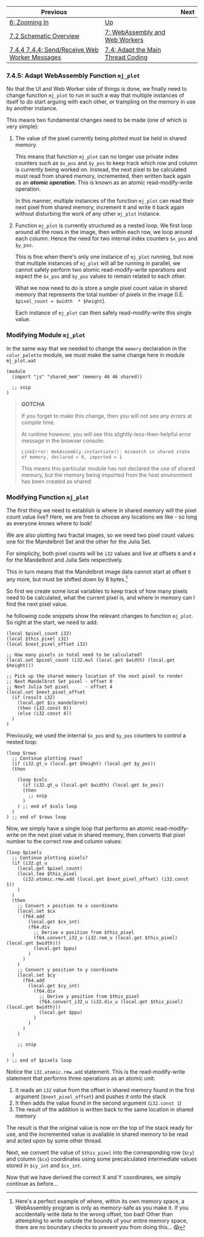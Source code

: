 | Previous | | Next
|---|---|---
| [6: Zooming In](../../../06%20Zoom%20Image/) | [Up](../../../) |
| [7.2 Schematic Overview](../../02/) | [7: WebAssembly and Web Workers](../../) |
| [7.4.4 7.4.4: Send/Receive Web Worker Messages](../04/)  | [7.4: Adapt the Main Thread Coding](../) | 

### 7.4.5: Adapt WebAssembly Function `mj_plot`

No that the UI and Web Worker side of things is done, we finally need to change function `mj_plot` to run in such a way that multiple instances of itself to do start arguing with each other, or trampling on the memory in use by another instance.

This means two fundamental changes need to be made (one of which is very simple):

1. The value of the pixel currently being plotted must be held in shared memory.

   This means that function `mj_plot` can no longer use private index counters such as `$x_pos` and `$y_pos` to keep track which row and column is currently being worked on.  Instead, the next pixel to be calculated must read from shared memory, incremented, then written back again as an ***atomic operation***.  This is known as an atomic read-modify-write operation.
   
   In this manner, multiple instances of the function `mj_plot` can read their next pixel from shared memory, increment it and write it back again without disturbing the work of any other `mj_plot` instance.
   
1. Function `mj_plot` is currently structured as a nested loop.  We first loop around all the rows in the image, then within each row, we loop around each column.  Hence the need for two internal index counters `$x_pos` and `$y_pos`.

   This is fine when there's only one instance of `mj_plot` running, but now that multiple instances of `mj_plot` will all be running in parallel, we cannot safely perform two atomic read-modify-write operations and expect the `$x_pos` and `$y_pos` values to remain related to each other.
   
   What we now need to do is store a single pixel count value in shared memory that represents the total number of pixels in the image (I.E. `$pixel_count = $width  * $height`).
   
   Each instance of `mj_plot` can then safely read-modify-write this single value.  
 
### Modifying Module `mj_plot`

In the same way that we needed to change the `memory` declaration in the `colur_palette` module, we must make the same change here in module `mj_plot.wat`

```wast
(module
  (import "js" "shared_mem" (memory 46 46 shared))
  
  ;; snip
)
```

> ***GOTCHA***
>
> If you forget to make this change, then you will not see any errors at compile time.
> 
> At runtime however, you will see this slightly-less-then-helpful error message in the browser console:
>
> `LinkError: WebAssembly.instantiate(): mismatch in shared state of memory, declared = 0, imported = 1`
> 
> This means this particular module has not declared the use of shared memory, but the memory being imported from the host environment has been created as shared
 
 
### Modifying Function `mj_plot`

The first thing we need to establish is where in shared memory will the pixel count value live?  Here, we are free to choose any locations we like - so long as everyone knows where to look!

We are also plotting two fractal images, so we need two pixel count values: one for the Mandelbrot Set and the other for the Julia Set.

For simplicity, both pixel counts will be `i32` values and live at offsets `0` and `4` for the Mandelbrot and Julia Sets respectively.

This in turn means that the Mandelbrot image data cannot start at offset `0` any more, but must be shifted down by 8 bytes.[^1]

So first we create some local variables to keep track of how many pixels need to be calculated, what the current pixel is, and where in memory can I find the next pixel value.

he following code snippets show the relevant changes to function `mj_plot`.  So right at the start, we need to add:

```wast
(local $pixel_count i32)
(local $this_pixel i32)
(local $next_pixel_offset i32)

;; How many pixels in total need to be calculated?
(local.set $pixel_count (i32.mul (local.get $width) (local.get $height)))

;; Pick up the shared memory location of the next pixel to render
;; Next Mandelbrot Set pixel - offset 0
;; Next Julia Set pixel      - offset 4
(local.set $next_pixel_offset
  (if (result i32)
    (local.get $is_mandelbrot)
    (then (i32.const 0))
    (else (i32.const 4))
  )
)
```

Previously, we used the internal `$x_pos` and `$y_pos` counters to control a nested loop:

```wast
(loop $rows
  ;; Continue plotting rows?
  (if (i32.gt_u (local.get $height) (local.get $y_pos))
  (then

    (loop $cols
      (if (i32.gt_u (local.get $width) (local.get $x_pos))
      (then
        ;; snip
      )
    ) ;; end of $cols loop
  )
) ;; end of $rows loop
```

Now, we simply have a single loop that performs an atomic read-modify-write on the next pixel value in shared memory, then converts that pixel number to the correct row and column values:

```wast
(loop $pixels
  ;; Continue plotting pixels?
  (if (i32.gt_u
    (local.get $pixel_count)
    (local.tee $this_pixel
      (i32.atomic.rmw.add (local.get $next_pixel_offset) (i32.const 1))
    )
  )
  (then
    ;; Convert x position to x coordinate
    (local.set $cx
      (f64.add
        (local.get $cx_int)
        (f64.div
          ;; Derive x position from $this_pixel
          (f64.convert_i32_u (i32.rem_u (local.get $this_pixel) (local.get $width)))
          (local.get $ppu)
        )
      )
    )
    ;; Convert y position to y coordinate
    (local.set $cy
      (f64.add
        (local.get $cy_int)
          (f64.div
            ;; Derive y position from $this_pixel
            (f64.convert_i32_u (i32.div_u (local.get $this_pixel) (local.get $width)))
            (local.get $ppu)
          )
        )
      )
    )
    
    ;; snip
    
  )
) ;; end of $pixels loop
```

Notice the `i32.atomic.rmw.add` statement.  This is the read-modify-write statement that performs three operations as an atomic unit:

1. It reads an `i32` value from the offset in shared memory found in the first argument (`$next_pixel_offset`) and pushes it onto the stack
1. It then adds the value found in the second argument (`i32.const 1`)
1. The result of the addition is written back to the same location in shared memory

The result is that the original value is now on the top of the stack ready for use, and the incremented value is available in shared memory to be read and acted upon by some other thread.

Next, we convert the value of `$this_pixel` into the corresponding row (`$cy`) and column (`$cx`) coordinates using some precalculated intermediate values stored in `$cy_int` and `$cx_int`.

Now that we have derived the correct X and Y coordinates, we simply continue as before...




[^1]: Here's a perfect example of where, within its own memory space, a WebAssembly program is only as memory-safe as you make it.  If you accidentally write data to the wrong offset, too bad!  Other than attempting to write outside the bounds of your entire memory space, there are no boundary checks to prevent you from doing this... 😱